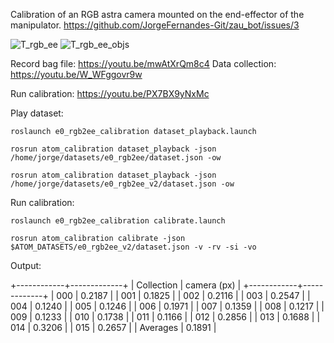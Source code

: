 Calibration of an RGB astra camera mounted on the end-effector of the manipulator. https://github.com/JorgeFernandes-Git/zau_bot/issues/3

![T_rgb_ee](https://user-images.githubusercontent.com/80167550/218582316-1aafdbf4-8685-4c01-b51a-128b5d56c6fa.png)
![T_rgb_ee_objs](https://user-images.githubusercontent.com/80167550/218583118-9471e054-4b94-443e-b9b6-04141e8bef9c.png)


Record bag file: https://youtu.be/mwAtXrQm8c4
Data collection: https://youtu.be/W_WFggovr9w

Run calibration: https://youtu.be/PX7BX9yNxMc

Play dataset:

    roslaunch e0_rgb2ee_calibration dataset_playback.launch

    rosrun atom_calibration dataset_playback -json /home/jorge/datasets/e0_rgb2ee/dataset.json -ow

    rosrun atom_calibration dataset_playback -json /home/jorge/datasets/e0_rgb2ee_v2/dataset.json -ow

Run calibration:

    roslaunch e0_rgb2ee_calibration calibrate.launch

    rosrun atom_calibration calibrate -json $ATOM_DATASETS/e0_rgb2ee_v2/dataset.json -v -rv -si -vo


Output:

+------------+-------------+
| Collection | camera (px) |
+------------+-------------+
|    000     |    0.2187   |
|    001     |    0.1825   |
|    002     |    0.2116   |
|    003     |    0.2547   |
|    004     |    0.1240   |
|    005     |    0.1246   |
|    006     |    0.1971   |
|    007     |    0.1359   |
|    008     |    0.1217   |
|    009     |    0.1233   |
|    010     |    0.1738   |
|    011     |    0.1166   |
|    012     |    0.2856   |
|    013     |    0.1688   |
|    014     |    0.3206   |
|    015     |    0.2657   |
|  Averages  |    0.1891   |


